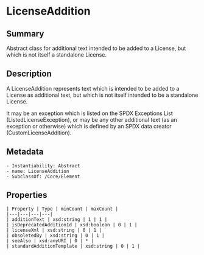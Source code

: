 <!-- Automatically generated by spec-parser v2.0.0 on 2023-12-25T20:28:21.783513+00:00 -->
<!-- SPDX-License-Identifier: Community-Spec-1.0 -->

# LicenseAddition

## Summary

Abstract class for additional text intended to be added to a License, but
which is not itself a standalone License.


## Description

A LicenseAddition represents text which is intended to be added to a License
as additional text, but which is not itself intended to be a standalone
License.

It may be an exception which is listed on the SPDX Exceptions List
(ListedLicenseException), or may be any other additional text (as an exception
or otherwise) which is defined by an SPDX data creator (CustomLicenseAddition).


## Metadata

    - Instantiability: Abstract
    - name: LicenseAddition
    - SubclassOf: /Core/Element



## Properties

    | Property | Type | minCount | maxCount |
    |---|---|---|---|
    | additionText | xsd:string | 1 | 1 |
    | isDeprecatedAdditionId | xsd:boolean | 0 | 1 |
    | licenseXml | xsd:string | 0 | 1 |
    | obsoletedBy | xsd:string | 0 | 1 |
    | seeAlso | xsd:anyURI | 0 | * |
    | standardAdditionTemplate | xsd:string | 0 | 1 |

